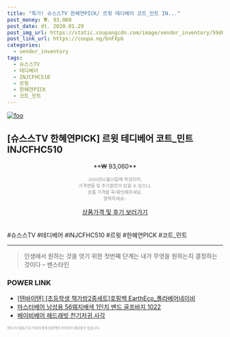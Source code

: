 ```yaml
--- 
title: "특가! 슈스스TV 한혜연PICK/ 르윗 테디베어 코트_민트 IN..." 
post_money: ₩. 93,060 
post_date: dt. 2020.01.29 
post_img_url: https://static.coupangcdn.com/image/vendor_inventory/59d6/fec9943692d51b1a164b98346d1686f49deed8a290209ea9f26f0d92a5b2.jpg 
post_link_url: https://coupa.ng/bnFXpb 
categories: 
  - vendor_inventory 
tags: 
  - 슈스스TV 
  - 테디베어 
  - INJCFHC510 
  - 르윗 
  - 한혜연PICK 
  - 코트_민트 
--- 
```

[![foo](https://static.coupangcdn.com/image/vendor_inventory/59d6/fec9943692d51b1a164b98346d1686f49deed8a290209ea9f26f0d92a5b2.jpg)](https://coupa.ng/bnFXpb) 

## [슈스스TV 한혜연PICK] 르윗 테디베어 코트_민트 INJCFHC510 
<p style="text-align: center;">**₩ 93,060**</p> 
<p style="text-align: center;"><span style="color: #898c8f; font-family: Georgia,Times,serif; font-size: 0.75em;">2020년01월29일에 작성되어, <br>가격변동 및 추가할인이 있을 수 있으니,<br> 상품 가격을 꼭!확인해주세요.<br>행복하세요~</span> 
</p>	 
<div markdown="0" style="text-align: center;"><a href="https://coupa.ng/bnFXpb" class="btn btn--success">상품가격 및 후기 보러가기</a></div> 
<br><br> 
  #슈스스TV #테디베어 #INJCFHC510 #르윗 #한혜연PICK #코트_민트 
<hr> 

> 인생에서 원하는 것을 엇기 위한 첫번째 단계는 내가 무엇을 원하는지 결정하는 것이다 – 벤스타인 


### POWER LINK

* <a href="https://blog.naver.com/fasyy4321/221787686055" target="_blank">[텐바이텐] [초등학생 책가방2종세트]호핑백 EarthEco_폴라베어네이비</a>
* <a href="https://blog.naver.com/santokki14/221785795448" target="_blank">마스터베어 남성용 56웨지배색 1인치 밴드 골프바지 1022</a>
* <a href="https://blog.naver.com/fasyy4321/221785135144" target="_blank">베이비베어 헤드래빗 천기저귀 사각</a>

<span style="color: #898c8f; font-family: Georgia,Times,serif; font-size: 0.55em;">파트너스활동으로 작성자에게 일정액의 커미션이 제공될수 있습니다.</span> 
